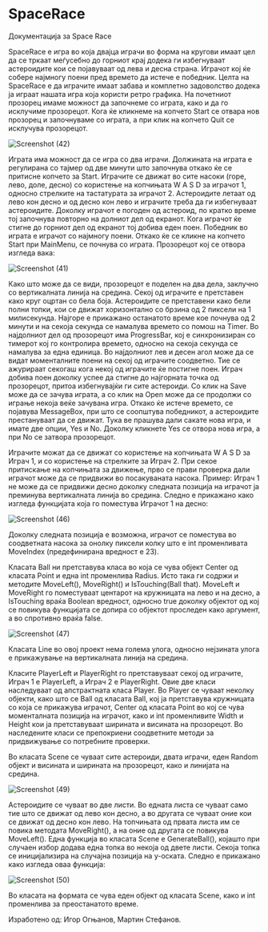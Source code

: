 # SpaceRace
Документација за Space Race

SpaceRace е игра во која двајца играчи во форма на кругови имаат цел да се тркаат меѓусебно до горниот крај додека ги избегнуваат астероидите кои се појавуваат од лева и десна страна. Играчот кој ќе собере најмногу поени пред времето да истече е победник. Целта на SpaceRace e да играчите имаат забава и комплетно задоволство додека ја играат нашата игра која користи ретро графика.
На почетниот прозорец имаме можност да започнеме со играта, како и да го исклучиме прозорецот. Кога ќе кликнеме на копчето Start се отвара нов прозорец и започнуваме со играта, а при клик на копчето Quit се исклучува прозорецот.

 ![Screenshot (42)](https://user-images.githubusercontent.com/72814951/121820655-577d7d00-cc94-11eb-9161-4012faa10e14.png)
 
Играта има можност да се игра со два играчи. Должината на играта е регулирана со тајмер од две минути што започнува откако ќе се притисне копчето за Start. Играчите се движат во сите насоки (горе, лево, доле, десно) со користење на копчињата W A S D за играчот 1, односно стрелките на тастатурата за играчот 2. Астероидите летаат од лево кон десно и од десно кон лево и играчите треба да ги избегнуваат астероидите. Доколку играчот е погоден од астероид, по кратко време тој започнува повторно на долниот дел од екранот. Кога играчот ќе стигне до горниот дел од екранот тој добива еден поен. Победник во играта е играчот со најмногу поени.
Откако ќе се кликне на копчето Start при MainMenu, се почнува со играта. Прозорецот кој се отвора изгледа вака:

 ![Screenshot (41)](https://user-images.githubusercontent.com/72814951/121821592-3a4bad00-cc9a-11eb-9887-35692dce2ecc.png)

Како што може да се види, прозорецот е поделен на два дела, заклучно со вертикалната линија на средина. Секој од играчите е претставен како круг оцртан со бела боја. Астероидите се претставени како бели полни топки, кои се движат хоризонтално со брзина од 2 пиксели на 1 милисекунда. Најгоре е прикажано останатото време кое почнува од 2 минути и на секоја секунда се намалува времето со помош на Timer. Во најдолниот дел од прозорецот има ProgressBar, кој е синхронизиран со тимерот кој го контролира времето, односно на секоја секунда се намалува за една единица. Во најдолниот лев и десен агол може да се видат моменталните поени на секој од играчите соодветно. Тие се ажурираат секогаш кога некој од играчите ќе постигне поен. Играч добива поен доколку успее да стигне до најгорната точка од прозорецот, притоа избегнувајќи ги сите астероиди. Со клик на Save може да се зачува играта, а со клик на Open може да се продолжи со играње некоја веќе зачувана игра. Откако ќе истече времето, се појавува MessageBox, при што се соопштува победникот, а астероидите престануваат да се движат. Тука ве прашува дали сакате нова игра, и имате две опции, Yes и No. Доколку кликнете Yes се отвора нова игра, а при No се затвора прозорецот.

Играчите можат да се движат со користење на копчињата W A S D за Играч 1,  и со користење на стрелките за Играч 2. При секое притискање на копчињата за движење, прво се прави проверка дали играчот може да се придвижи во посакуваната насока. Пример: Играч 1 не може да се придвижи десно доколку следната позиција на играчот ја преминува вертикалната линија во средина. Следно е прикажано како изгледа функцијата која го поместува Играчот 1 на десно:


![Screenshot (46)](https://user-images.githubusercontent.com/72814951/121821603-4d5e7d00-cc9a-11eb-8352-b5b0de8c6f5c.png)


Доколку следната позиција е возможна, играчот се поместува во соодветната насока за онолку пиксели колку што е int променливата MoveIndex (предефинирана вредност е 23).

Класата Ball ни претставува класа во која се чува објект Center од класата Point и една int променлива Radius. Исто така ги содржи и методите MoveLeft(), MoveRight() и IsTouching(Ball that). MoveLeft и MoveRight го поместуваат центарот на кружницата на лево и на десно, а IsTouching враќа Boolean вредност, односно true доколку објектот од кој се повикува функцијата се допира со објектот проследен како аргумент, а во спротивно враќа false.  

![Screenshot (47)](https://user-images.githubusercontent.com/72814951/121821609-50f20400-cc9a-11eb-971b-f9d6f78af942.png)


Класата Line во овој проект нема голема улога, односно нејзината улога е прикажување на вертикалната линија на средина. 

Класите PlayerLeft и PlayerRight го претставуваат секој од играчите, Играч 1 е PlayerLeft, а Играч 2 е PlayerRight. Овие две класи наследуваат од апстрактната класа Player. Во Player се чуваат неколку објекти, како што се Ball од класата Ball, кој ја претставува кружницата со која се прикажува играчот, Center од класата Point во кој се чува моменталната позиција на играчот, како и int променливите Width и Height кои ја претставуваат ширината и висината на прозорецот. Во наследените класи се препокриени соодветните методи за придвижување со потребните проверки.

Во класата Scene се чуваат сите астероиди, двата играчи, еден Random објект и висината и ширината на прозорецот, како и линијата на средина.

![Screenshot (49)](https://user-images.githubusercontent.com/72814951/121822633-69651d00-cca0-11eb-8f65-0b15e57bb9b0.png)

Астероидите се чуваат во две листи. Во едната листа се чуваат само тие што се движат од лево кон десно, а во другата се чуваат оние кои се движат од десно кон лево. На топчињата од првата листа им се повика методата MoveRight(), а на оние од другата се повикува MoveLeft().
Една функција во класата Scene е GenerateBall(), којашто при случаен избор додава една топка во некоја од двете листи. Секоја топка се иницијализира на случајна позиција на y-оската. Следно е прикажано како изгледа оваа функција:
 
![Screenshot (50)](https://user-images.githubusercontent.com/72814951/121822639-7124c180-cca0-11eb-816d-f1a270f3448b.png)

Во класата на формата се чува еден објект од класата Scene, како и int променлива за преостанатото време.


Изработено од: Игор Огњанов, Мартин Стефанов.
